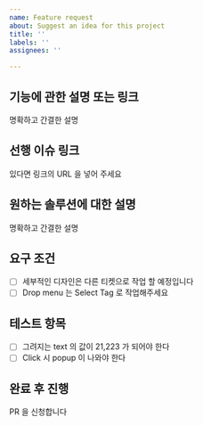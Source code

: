 ```yaml
---
name: Feature request
about: Suggest an idea for this project
title: ''
labels: ''
assignees: ''

---
```

## 기능에 관한 설명 또는 링크
명확하고 간결한 설명

## 선행 이슈 링크
있다면 링크의 URL 을 넣어 주세요

## 원하는 솔루션에 대한 설명
명확하고 간결한 설명

## 요구 조건
- [ ] 세부적인 디자인은 다른 티켓으로 작업 할 예정입니다
- [ ] Drop menu 는 Select Tag 로 작업해주세요

## 테스트 항목
- [ ] 그려지는 text 의 값이 21,223 가 되어야 한다
- [ ] Click 시 popup 이 나와야 한다

## 완료 후 진행
PR 을 신청합니다
